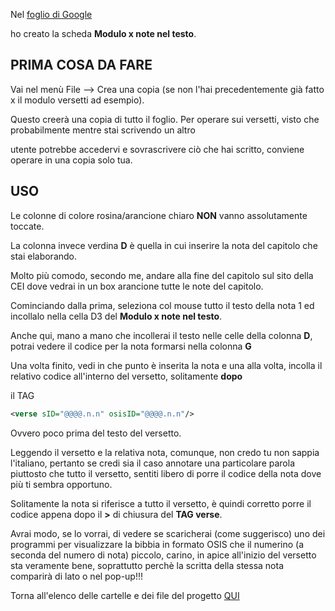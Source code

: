 Nel [foglio di Google](https://docs.google.com/spreadsheets/d/1Uge8LUyCOSvNaqvxR5Uss9EsBBgO8DgnApFgWN5Nt_8/edit?usp=sharing)

ho creato la scheda **Modulo x note nel testo**.

## PRIMA COSA DA FARE ##

Vai nel menù File --> Crea una copia (se non l'hai precedentemente già fatto x il modulo versetti ad esempio).

Questo creerà una copia di tutto il foglio. Per operare sui versetti, visto che probabilmente mentre stai scrivendo un altro

utente potrebbe accedervi e sovrascrivere ciò che hai scritto, conviene operare in una copia solo tua.

## USO ##

Le colonne di colore rosina/arancione chiaro **NON** vanno assolutamente toccate.

La colonna invece verdina **D** è quella in cui inserire la nota del capitolo che stai elaborando.

Molto più comodo, secondo me, andare alla fine del capitolo sul sito della CEI dove vedrai in un box arancione tutte le note del capitolo.

Cominciando dalla prima, seleziona col mouse tutto il testo della nota 1 ed incollalo nella cella D3 del **Modulo x note nel testo**.

Anche qui, mano a mano che incollerai il testo nelle celle della colonna **D**, potrai vedere il codice per la nota formarsi nella colonna **G**

Una volta finito, vedi in che punto è inserita la nota e una alla volta, incolla il relativo codice all'interno del versetto, solitamente **dopo**

il TAG

```xml
<verse sID="@@@@.n.n" osisID="@@@@.n.n"/>
```

Ovvero poco prima del testo del versetto.

Leggendo il versetto e la relativa nota, comunque, non credo tu non sappia l'italiano, pertanto se credi sia il caso annotare una particolare parola
piuttosto che tutto il versetto, sentiti libero di porre il codice della nota dove più ti sembra opportuno.

Solitamente la nota si riferisce a tutto il versetto, è quindi corretto porre il codice appena dopo il **>** di chiusura del **TAG verse**.

Avrai modo, se lo vorrai, di vedere se scaricherai (come suggerisco) uno dei programmi per visualizzare la bibbia in formato OSIS che il numerino
(a seconda del numero di nota) piccolo, carino, in apice all'inizio del versetto sta veramente bene, soprattutto perchè la scritta della stessa nota 
comparirà di lato o nel pop-up!!!

Torna all'elenco delle cartelle e dei file del progetto [QUI](https://github.com/EmanueleTinari/OsisITA_LAT)
